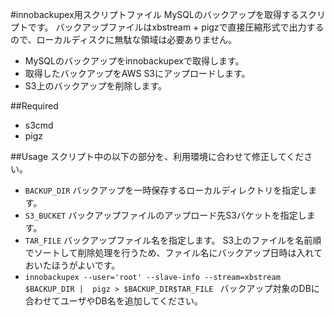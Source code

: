 #innobackupex用スクリプトファイル
MySQLのバックアップを取得するスクリプトです。
バックアップファイルはxbstream + pigzで直接圧縮形式で出力するので、ローカルディスクに無駄な領域は必要ありません。
* MySQLのバックアップをinnobackupexで取得します。
* 取得したバックアップをAWS S3にアップロードします。
* S3上のバックアップを削除します。

##Required
* s3cmd
* pigz

##Usage
スクリプト中の以下の部分を、利用環境に合わせて修正してください。
+ `BACKUP_DIR`
バックアップを一時保存するローカルディレクトリを指定します。
+ `S3_BUCKET`
バックアップファイルのアップロード先S3バケットを指定します。
+ `TAR_FILE`
バックアップファイル名を指定します。
S3上のファイルを名前順でソートして削除処理を行うため、ファイル名にバックアップ日時は入れておいたほうがよいです。
+ `innobackupex --user='root' --slave-info --stream=xbstream $BACKUP_DIR |  pigz > $BACKUP_DIR$TAR_FILE
`
バックアップ対象のDBに合わせてユーザやDB名を追加してください。
